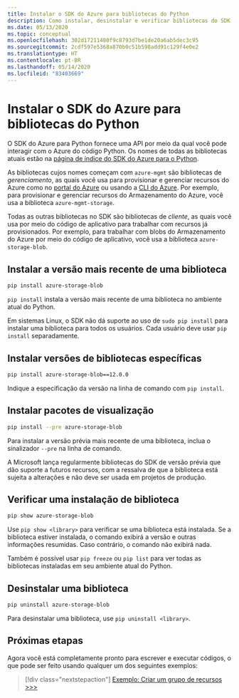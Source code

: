 ```yaml
---
title: Instalar o SDK do Azure para bibliotecas do Python
description: Como instalar, desinstalar e verificar bibliotecas do SDK do Azure ou do Python usando pip. Inclui detalhes sobre como instalar versões específicas e pacotes de versão prévia.
ms.date: 05/13/2020
ms.topic: conceptual
ms.openlocfilehash: 302d17211480f9c8793d7be1de20a6ab5dec3c95
ms.sourcegitcommit: 2cdf597e5368a870b0c51b598add91c129f4e0e2
ms.translationtype: HT
ms.contentlocale: pt-BR
ms.lasthandoff: 05/14/2020
ms.locfileid: "83403669"
---
```

# <a name="install-azure-sdk-for-python-libraries"></a>Instalar o SDK do Azure para bibliotecas do Python

O SDK do Azure para Python fornece uma API por meio da qual você pode interagir com o Azure do código Python. Os nomes de todas as bibliotecas atuais estão na [página de índice do SDK do Azure para o Python](https://azure.github.io/azure-sdk/releases/latest/all/python.html).

As bibliotecas cujos nomes começam com `azure-mgmt` são bibliotecas de *gerenciamento*, as quais você usa para provisionar e gerenciar recursos do Azure como no [portal do Azure](https://portal.azure.com) ou usando a [CLI do Azure](/cli/azure/install-azure-cli). Por exemplo, para provisionar e gerenciar recursos do Armazenamento do Azure, você usa a biblioteca `azure-mgmt-storage`.

Todas as outras bibliotecas no SDK são bibliotecas de *cliente*, as quais você usa por meio do código de aplicativo para trabalhar com recursos já provisionados. Por exemplo, para trabalhar com blobs do Armazenamento do Azure por meio do código de aplicativo, você usa a biblioteca `azure-storage-blob`.

## <a name="install-the-latest-version-of-a-library"></a>Instalar a versão mais recente de uma biblioteca

```bash
pip install azure-storage-blob
```

`pip install` instala a versão mais recente de uma biblioteca no ambiente atual do Python.

Em sistemas Linux, o SDK não dá suporte ao uso de `sudo pip install` para instalar uma biblioteca para todos os usuários. Cada usuário deve usar `pip install` separadamente.

## <a name="install-specific-library-versions"></a>Instalar versões de bibliotecas específicas

```bash
pip install azure-storage-blob==12.0.0
```

Indique a especificação da versão na linha de comando com `pip install`.

## <a name="install-preview-packages"></a>Instalar pacotes de visualização

```bash
pip install --pre azure-storage-blob
```

Para instalar a versão prévia mais recente de uma biblioteca, inclua o sinalizador `--pre` na linha de comando.

A Microsoft lança regularmente bibliotecas do SDK de versão prévia que dão suporte a futuros recursos, com a ressalva de que a biblioteca está sujeita a alterações e não deve ser usada em projetos de produção.

## <a name="verify-a-library-installation"></a>Verificar uma instalação de biblioteca

```bash
pip show azure-storage-blob
```

Use `pip show <library>` para verificar se uma biblioteca está instalada. Se a biblioteca estiver instalada, o comando exibirá a versão e outras informações resumidas. Caso contrário, o comando não exibirá nada.

Também é possível usar `pip freeze` ou `pip list` para ver todas as bibliotecas instaladas em seu ambiente atual do Python.

## <a name="uninstall-a-library"></a>Desinstalar uma biblioteca

```bash
pip uninstall azure-storage-blob
```

Para desinstalar uma biblioteca, use `pip uninstall <library>`.

## <a name="next-steps"></a>Próximas etapas

Agora você está completamente pronto para escrever e executar códigos, o que pode ser feito usando qualquer um dos seguintes exemplos:

> [!div class="nextstepaction"]
> [Exemplo: Criar um grupo de recursos >>>](azure-sdk-example-resource-group.md)
